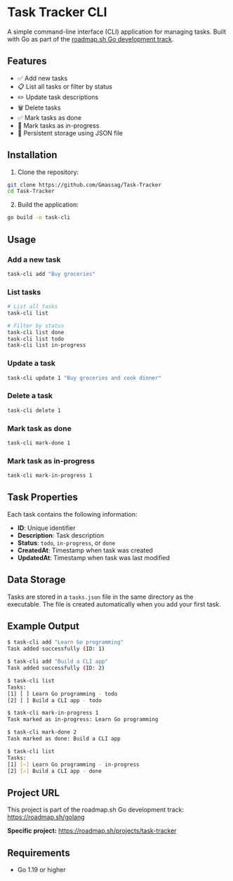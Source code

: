 # Task Tracker CLI

A simple command-line interface (CLI) application for managing tasks. Built with Go as part of the [roadmap.sh Go development track](https://roadmap.sh/golang).

## Features

- ✅ Add new tasks
- 📋 List all tasks or filter by status
- ✏️ Update task descriptions
- 🗑️ Delete tasks
- ✅ Mark tasks as done
- 🔄 Mark tasks as in-progress
- 💾 Persistent storage using JSON file

## Installation

1. Clone the repository:
```bash
git clone https://github.com/Gmassag/Task-Tracker
cd Task-Tracker
```

2. Build the application:
```bash
go build -o task-cli
```

## Usage

### Add a new task
```bash
task-cli add "Buy groceries"
```

### List tasks
```bash
# List all tasks
task-cli list

# Filter by status
task-cli list done
task-cli list todo
task-cli list in-progress
```

### Update a task
```bash
task-cli update 1 "Buy groceries and cook dinner"
```

### Delete a task
```bash
task-cli delete 1
```

### Mark task as done
```bash
task-cli mark-done 1
```

### Mark task as in-progress
```bash
task-cli mark-in-progress 1
```

## Task Properties

Each task contains the following information:
- **ID**: Unique identifier
- **Description**: Task description
- **Status**: `todo`, `in-progress`, or `done`
- **CreatedAt**: Timestamp when task was created
- **UpdatedAt**: Timestamp when task was last modified

## Data Storage

Tasks are stored in a `tasks.json` file in the same directory as the executable. The file is created automatically when you add your first task.

## Example Output

```bash
$ task-cli add "Learn Go programming"
Task added successfully (ID: 1)

$ task-cli add "Build a CLI app"
Task added successfully (ID: 2)

$ task-cli list
Tasks:
[1] [ ] Learn Go programming - todo
[2] [ ] Build a CLI app - todo

$ task-cli mark-in-progress 1
Task marked as in-progress: Learn Go programming

$ task-cli mark-done 2
Task marked as done: Build a CLI app

$ task-cli list
Tasks:
[1] [~] Learn Go programming - in-progress
[2] [✓] Build a CLI app - done
```

## Project URL

This project is part of the roadmap.sh Go development track:
https://roadmap.sh/golang

**Specific project:** https://roadmap.sh/projects/task-tracker

## Requirements

- Go 1.19 or higher
